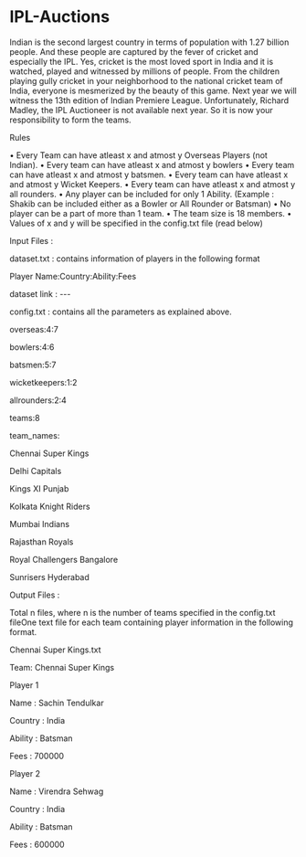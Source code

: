 # IPL-Auctions

Indian is the second largest country in terms of population with 1.27 billion people. And these
people are captured by the fever of cricket and especially the IPL. Yes, cricket is the most loved
sport in India and it is watched, played and witnessed by millions of people. From the children
playing gully cricket in your neighborhood to the national cricket team of India, everyone is
mesmerized by the beauty of this game.
Next year we will witness the 13th edition of Indian Premiere League. Unfortunately, Richard
Madley, the IPL Auctioneer is not available next year. So it is now your responsibility to form the
teams.

Rules

• Every Team can have atleast x and atmost y Overseas Players (not Indian).
• Every team can have atleast x and atmost y bowlers
• Every team can have atleast x and atmost y batsmen.
• Every team can have atleast x and atmost y Wicket Keepers.
• Every team can have atleast x and atmost y all rounders.
• Any player can be included for only 1 Ability. (Example : Shakib can be included either as a
Bowler or All Rounder or Batsman)
• No player can be a part of more than 1 team.
• The team size is 18 members.
• Values of x and y will be specified in the config.txt file (read below)

Input Files :

dataset.txt : contains information of players in the following format

Player Name:Country:Ability:Fees

dataset link : ---

config.txt : contains all the parameters as explained above.

overseas:4:7

bowlers:4:6

batsmen:5:7

wicketkeepers:1:2

allrounders:2:4

teams:8

team_names:

Chennai Super Kings

Delhi Capitals

Kings XI Punjab

Kolkata Knight Riders

Mumbai Indians

Rajasthan Royals

Royal Challengers Bangalore

Sunrisers Hyderabad


Output Files :

Total n files, where n is the number of teams specified in the config.txt fileOne text file for each
team containing player information in the following format.

Chennai Super Kings.txt

Team: Chennai Super Kings

Player 1

Name : Sachin Tendulkar

Country : India

Ability : Batsman

Fees : 700000


Player 2

Name : Virendra Sehwag

Country : India

Ability : Batsman

Fees : 600000
